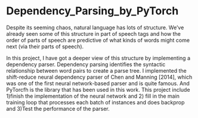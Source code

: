 # Dependency_Parsing_by_PyTorch
Despite its seeming chaos, natural language has lots of structure. We’ve already seen some of this structure in part of speech tags and how the order of parts of speech are predictive of what kinds of words might come next (via their parts of speech).

In this project, I have got a deeper view of this structure by implementing a dependency parser. Dependency parsing identifies the syntactic relationship between word pairs to create a parse tree. I implemented the shift-reduce neural dependency parser of Chen and Manning [2014], which was one of the first neural network-based parser and is quite famous. And PyTorcfh is the library that has been used in this work. This project include 1)finish the implementation of the neural network and 2) fill in the main training loop that processes each batch of instances and does backprop and 3)Test the performance of the parser. 
